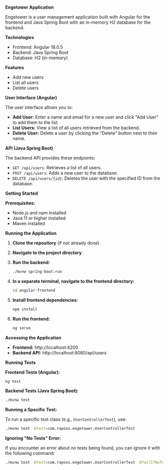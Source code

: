 **Engetower Application**

Engetower is a user management application built with Angular for the frontend and Java Spring Boot with an in-memory H2 database for the backend.

**Technologies**

* Frontend: Angular 18.0.5
* Backend: Java Spring Boot
* Database: H2 (in-memory)

**Features**

* Add new users
* List all users
* Delete users

**User Interface (Angular)**

The user interface allows you to:

* **Add User:** Enter a name and email for a new user and click "Add User" to add them to the list.
* **List Users:** View a list of all users retrieved from the backend.
* **Delete User:** Delete a user by clicking the "Delete" button next to their name.

**API (Java Spring Boot)**

The backend API provides these endpoints:

* `GET /api/users`: Retrieves a list of all users.
* `POST /api/users`: Adds a new user to the database.
* `DELETE /api/users/{id}`: Deletes the user with the specified ID from the database.

**Getting Started**

**Prerequisites:**

* Node.js and npm installed
* Java 11 or higher installed
* Maven installed

**Running the Application**

1. **Clone the repository** (if not already done)
2. **Navigate to the project directory**
3. **Run the backend:**

   ```bash
   ./mvnw spring-boot:run
   ```

4. **In a separate terminal, navigate to the frontend directory:**

   ```bash
   cd angular-frontend
   ```

5. **Install frontend dependencies:**

   ```bash
   npm install
   ```

6. **Run the frontend:**

   ```bash
   ng serve
   ```

**Accessing the Application**

* **Frontend:** http://localhost:4200
* **Backend API:** http://localhost:8080/api/users

**Running Tests**

**Frontend Tests (Angular):**

```bash
ng test
```

**Backend Tests (Java Spring Boot):**

```bash
./mvnw test
```

**Running a Specific Test:**

To run a specific test class (e.g., `UserControllerTest`), use:

```bash
./mvnw test -Dtest=com.raposo.engetower.UserControllerTest
```

**Ignoring "No Tests" Error:**

If you encounter an error about no tests being found, you can ignore it with the following command:

```bash
./mvnw test -Dtest=com.raposo.engetower.UserControllerTest -DfailIfNoTests=false
```
